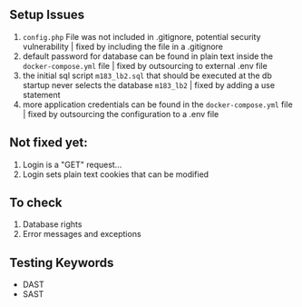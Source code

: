 ## Setup Issues

1. `config.php` File was not included in .gitignore, potential security vulnerability | fixed by including the file in a .gitignore
2. default password for database can be found in plain text inside the `docker-compose.yml` file | fixed by outsourcing to external .env file
3. the initial sql script `m183_lb2.sql` that should be executed at the db startup never selects the database `m183_lb2` | fixed by adding a use statement
4. more application credentials can be found in the `docker-compose.yml` file | fixed by outsourcing the configuration to a .env file

## Not fixed yet:
1. Login is a "GET" request... 
2. Login sets plain text cookies that can be modified

## To check
1. Database rights
2. Error messages and exceptions

## Testing Keywords
- DAST
- SAST